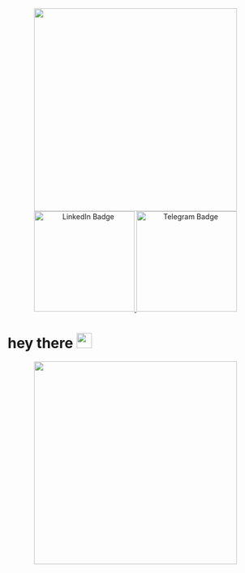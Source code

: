<div id="header" align="center">
  <img src="https://media.giphy.com/media/ukMiDlCmdv2og/giphy.gif" width="400"/>
</div>
<div id="badges" align="center">
  <a href="your-linkedin-URL">
    <img src="https://img.shields.io/badge/LinkedIn-blue?style=for-the-badge&logo=linkedin&logoColor=white" alt="LinkedIn Badge" width="198"/>
  </a>
   <a href="your-twitter-URL">
    <img src="https://img.shields.io/badge/Telegram-blue?style=for-the-badge&logo=telegram&logoColor=white" alt="Telegram Badge" width="198"/>
  </a>
</div>
<h1>
  hey there
  <img src="https://media.giphy.com/media/v1.Y2lkPTc5MGI3NjExeWI0djVybGFvMDN4andyNXc2NWhyc2U3dGllbm5vdms1MGsyMHRxZyZlcD12MV9pbnRlcm5hbF9naWZfYnlfaWQmY3Q9cw/hvRJCLFzcasrR4ia7z/giphy.gif" width="30px"/>
</h1>
<div align="center">
  <img src="https://media.giphy.com/media/yYSSBtDgbbRzq/giphy.gif" width="400"/>
</div>
